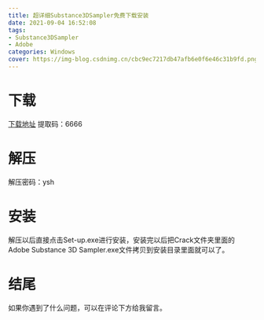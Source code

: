 ```yaml
---
title: 超详细Substance3DSampler免费下载安装
date: 2021-09-04 16:52:08
tags:
- Substance3DSampler
- Adobe
categories: Windows
cover: https://img-blog.csdnimg.cn/cbc9ec7217db47afb6e0f6e46c31b9fd.png
---
```


# 下载
[下载地址](https://pan.baidu.com/s/1q67p_afphCO90IYbME_jhg)
提取码：6666

# 解压
解压密码：ysh

# 安装
解压以后直接点击Set-up.exe进行安装，安装完以后把Crack文件夹里面的Adobe Substance 3D Sampler.exe文件拷贝到安装目录里面就可以了。

# 结尾
如果你遇到了什么问题，可以在评论下方给我留言。





